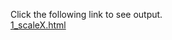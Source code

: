 Click the following link to see output.<br>
[1_scaleX.html](https://raw.githack.com/codeonpapers/Web-Modules/refs/heads/main/scaleX.html)
